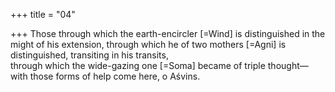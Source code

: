 +++
title = "04"

+++
Those through which the earth-encircler [=Wind] is distinguished in the  might of his extension, through which he of two mothers [=Agni] is  distinguished, transiting in his transits,  
through which the wide-gazing one [=Soma] became of triple thought— with those forms of help come here, o Aśvins.  